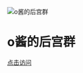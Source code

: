 <html>
<head>
<meta http-equiv="Content-Type" content="text/html; charset=UTF-8" />
<meta http-equiv="X-UA-Compatible" content="IE=edge,chrome=1" />
<title>o酱的后宫群</title>
<meta NAME="keywords" CONTENT="空格">
<meta NAME="description" CONTENT="ovoqun">
<meta name="viewport" content="width=device-width, initial-scale=1" />
<meta name="author" content="ovoqun" />
</script>
<style>
html {
    height: 100%;
}
body{
    background-image: url("https://tva1.sinaimg.cn/large/0084NPFugy1glnmz2zbk5j321o1xsb2a.jpg");
    background-position: center;
    background-size: cover;
}

.container {
	margin: auto;
	font-family: -apple-system,BlinkMacSystemFont,"Segoe UI",Helvetica,Arial,sans-serif,"Apple Color Emoji","Segoe UI Emoji","Segoe UI Symbol";
	line-height: 1.4;
	display: flex;
	justify-content: center;
	align-items: center;
	height: 100%
}

.card {
	background: #fff;
	background-size: contain;
	border-radius: 10px;
	box-shadow: 0 10px 30px -5px rgba(60,60,60,0.2);
	text-align: center;
	padding: 30px 60px
}

.card img {
	background-color: #dddfe6;
	height: 120px;
	width: 120px;
	border-radius: 50%;
	margin: auto auto 15px;
	display: block
}

.card h1 {
	font-size: 22px;
	margin: 10px auto 0;
	letter-spacing: 1px
}

.card h2 {
	margin: auto;
	color: #646464;
	font-weight: 300;
	font-size: 14px
}

.card .button {
	display: block;
	text-decoration: none;
	background: #3b70fc;
	color: #f9f9f9;
	padding: 12px;
	border: 0;
	border-radius: 25px;
	margin-top: 30px;
	font-size: 16px;
	font-weight: 700;
	min-width: 200px;
	transition: .2s
}

.card .button span {
	font-size: 20px;
	line-height: 1;
	vertical-align: top
}

.card .button:hover {
	background: #1856fb
}

  </style>
</head>
<body>
<div class="container">
<div class="card">
<img src="https://tva1.sinaimg.cn/large/0084NPFugy1glnmwkn4r4j30zm0s51kx.jpg" alt="o酱的后宫群" />
<h1>o酱的后宫群</h1>
<a class="button" href="https://jq.qq.com/?_wv=1027&k=OxWb4JD3" target="_blank">点击访问</a>
</div>
</div>
</body>

</script>
